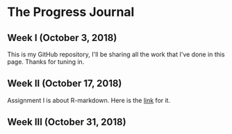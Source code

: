 # The Progress Journal 

## Week I (October 3, 2018)
This is my GitHub repository, I'll be sharing all the work that I've done in this page. 
Thanks for tuning in.

## Week II (October 17, 2018)

Assignment I is about R-markdown. Here is the [link](pj18-mkerimacar/BDA_Assignment1_Kerim.html) for it.

## Week III (October 31, 2018)
